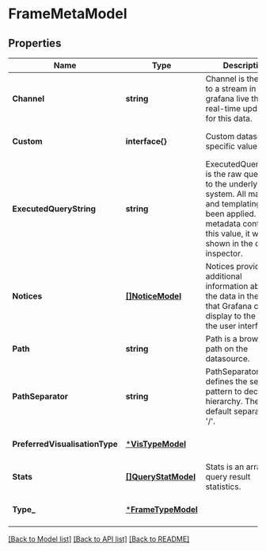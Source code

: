 # FrameMetaModel

## Properties
Name | Type | Description | Notes
------------ | ------------- | ------------- | -------------
**Channel** | **string** | Channel is the path to a stream in grafana live that has real-time updates for this data. | [optional] [default to null]
**Custom** | **interface{}** | Custom datasource specific values. | [optional] [default to null]
**ExecutedQueryString** | **string** | ExecutedQueryString is the raw query sent to the underlying system. All macros and templating have been applied.  When metadata contains this value, it will be shown in the query inspector. | [optional] [default to null]
**Notices** | [**[]NoticeModel**](Notice.md) | Notices provide additional information about the data in the Frame that Grafana can display to the user in the user interface. | [optional] [default to null]
**Path** | **string** | Path is a browsable path on the datasource. | [optional] [default to null]
**PathSeparator** | **string** | PathSeparator defines the separator pattern to decode a hierarchy. The default separator is &#39;/&#39;. | [optional] [default to null]
**PreferredVisualisationType** | [***VisTypeModel**](VisType.md) |  | [optional] [default to null]
**Stats** | [**[]QueryStatModel**](QueryStat.md) | Stats is an array of query result statistics. | [optional] [default to null]
**Type_** | [***FrameTypeModel**](FrameType.md) |  | [optional] [default to null]

[[Back to Model list]](../README.md#documentation-for-models) [[Back to API list]](../README.md#documentation-for-api-endpoints) [[Back to README]](../README.md)


